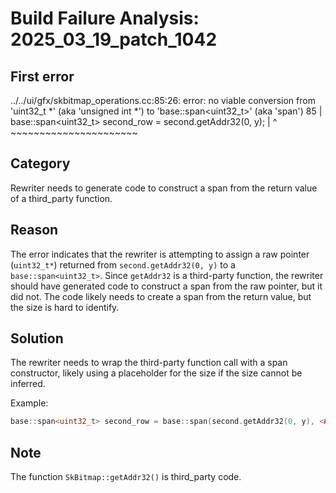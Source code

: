 # Build Failure Analysis: 2025_03_19_patch_1042

## First error

../../ui/gfx/skbitmap_operations.cc:85:26: error: no viable conversion from 'uint32_t *' (aka 'unsigned int *') to 'base::span<uint32_t>' (aka 'span<unsigned int>')
   85 |     base::span<uint32_t> second_row = second.getAddr32(0, y);
      |                          ^            ~~~~~~~~~~~~~~~~~~~~~~

## Category
Rewriter needs to generate code to construct a span from the return value of a third_party function.

## Reason
The error indicates that the rewriter is attempting to assign a raw pointer (`uint32_t*`) returned from `second.getAddr32(0, y)` to a `base::span<uint32_t>`. Since `getAddr32` is a third-party function, the rewriter should have generated code to construct a span from the raw pointer, but it did not.  The code likely needs to create a span from the return value, but the size is hard to identify.

## Solution
The rewriter needs to wrap the third-party function call with a span constructor, likely using a placeholder for the size if the size cannot be inferred.

Example:
```c++
base::span<uint32_t> second_row = base::span(second.getAddr32(0, y), <#size#>);
```

## Note
The function `SkBitmap::getAddr32()` is third_party code.